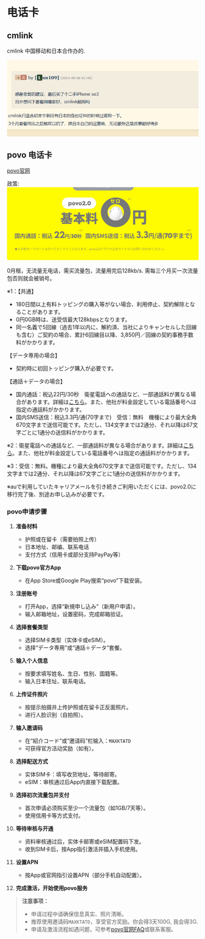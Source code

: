 # 电话卡

## cmlink


cmlink 中国移动和日本合作办的.


![1742907257244](./.电话卡/1742907257244.png)


## povo 电话卡

[povo官网](https://povo.jp/support/guide/sim/)

政策: 
![alt text]({57A5FBB7-9FC0-4B3D-8518-15930EAB0A3F}.png)


0月租，无流量无电话，需买流量包，流量用完后128kb/s. 需每三个月买一次流量包否则就会被销号。

※1：【共通】
- 180日間以上有料トッピングの購入等がない場合、利用停止、契約解除となることがあります。
- 0円0GB時は、送受信最大128kbpsとなります。
- 同一名義で5回線（過去1年以内に、解約済、当社によりキャンセルした回線も含む）ご契約の場合、累計6回線目以降、3,850円／回線の契約事務手数料がかかります。

【データ専用の場合】
- 契約時に初回トッピング購入が必要です。

【通話＋データの場合】
- 国内通話：税込22円/30秒　衛星電話への通話など、一部通話料が異なる場合があります。詳細は[こちら](#)。また、他社が料金設定している電話番号へは指定の通話料がかかります。
- 国内SMS送信：税込3.3円/通(70字まで)　受信：無料　機種により最大全角670文字まで送信可能です。ただし、134文字までは2通分、それ以降は67文字ごとに1通分の送信料がかかります。

※2：衛星電話への通話など、一部通話料が異なる場合があります。詳細は[こちら](#)。また、他社が料金設定している電話番号へは指定の通話料がかかります。

※3：受信：無料。機種により最大全角670文字まで送信可能です。ただし、134文字までは2通分、それ以降は67文字ごとに1通分の送信料がかかります。

※auで利用していたキャリアメールを引き続きご利用いただくには、povo2.0に移行完了後、別途お申し込みが必要です。


### povo申请步骤

1. **准备材料**
   - 护照或在留卡（需要拍照上传）
   - 日本地址、邮编、联系电话
   - 支付方式（信用卡或部分支持PayPay等）

2. **下载povo官方App**
   - 在App Store或Google Play搜索“povo”下载安装。

3. **注册账号**
   - 打开App，选择“新規申し込み”（新用户申请）。
   - 输入邮箱地址，设置密码，完成邮箱验证。

4. **选择套餐类型**
   - 选择SIM卡类型（实体卡或eSIM）。
   - 选择“データ専用”或“通話＋データ”套餐。

5. **输入个人信息**
   - 按要求填写姓名、生日、性别、国籍等。
   - 输入日本住址、联系电话。

6. **上传证件照片**
   - 按提示拍摄并上传护照或在留卡正反面照片。
   - 进行人脸识别（自拍照）。

7. **输入邀请码**
   - 在“紹介コード”或“邀请码”栏输入：`MAXKTATD`
   - 可获得官方活动奖励（如有）。

8. **选择配送方式**
   - 实体SIM卡：填写收货地址，等待邮寄。
   - eSIM：审核通过后App内直接下载配置。

9. **选择初次流量包并支付**
   - 首次申请必须购买至少一个流量包（如1GB/7天等）。
   - 使用信用卡等方式支付。

10. **等待审核与开通**
    - 资料审核通过后，实体卡邮寄或eSIM配置码下发。
    - 收到SIM卡后，按App指引激活并插入手机使用。

11. **设置APN**
    - 按App或官网指引设置APN（部分手机自动配置）。

12. **完成激活，开始使用povo服务**

> **注意事项：**
> - 申请过程中请确保信息真实、照片清晰。
> - 推荐使用邀请码`MAXKTATD`，享受官方奖励。你会得3天100G, 我会得3G.
> - 申请及激活流程如遇问题，可参考[povo官网FAQ](https://povo.jp/support/guide/sim/)或联系客服。

